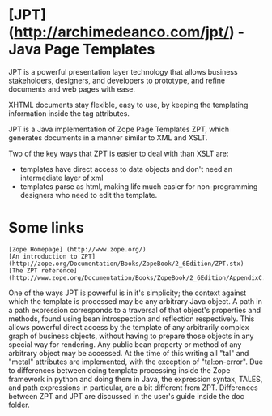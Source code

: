 [JPT] (http://archimedeanco.com/jpt/) - Java Page Templates
===========================================================

JPT is a powerful presentation layer technology that allows business stakeholders, designers, and developers to prototype, and refine documents and web pages with ease.

XHTML documents stay flexible, easy to use, by keeping the templating information inside the tag attributes.

JPT is a Java implementation of Zope Page Templates ZPT, which generates documents in a manner similar to XML and XSLT.

Two of the key ways that ZPT is easier to deal with than XSLT are:
* templates have direct access to data objects and don't need an intermediate layer of xml
* templates parse as html, making life much easier for non-programming designers who need to edit the template. 

Some links
==========
    [Zope Homepage] (http://www.zope.org/)
    [An introduction to ZPT] (http://zope.org/Documentation/Books/ZopeBook/2_6Edition/ZPT.stx)
    [The ZPT reference] (http://www.zope.org/Documentation/Books/ZopeBook/2_6Edition/AppendixC.stx)

One of the ways JPT is powerful is in it's simplicity; the context against which the template is processed may be any arbitrary Java object. 
A path in a path expression corresponds to a traversal of that object's properties and methods, found using bean introspection and reflection respectively. 
This allows powerful direct access by the template of any arbitrarily complex graph of business objects, without having to prepare those objects in any special way for rendering. 
Any public bean property or method of any arbitrary object may be accessed. At the time of this writing all "tal" and "metal" attributes are implemented, with the exception of "tal:on-error". 
Due to differences between doing template processing inside the Zope framework in python and doing them in Java, the expression syntax, TALES, and path expressions in particular, are a bit different from ZPT. 
Differences between ZPT and JPT are discussed in the user's guide inside the doc folder.
